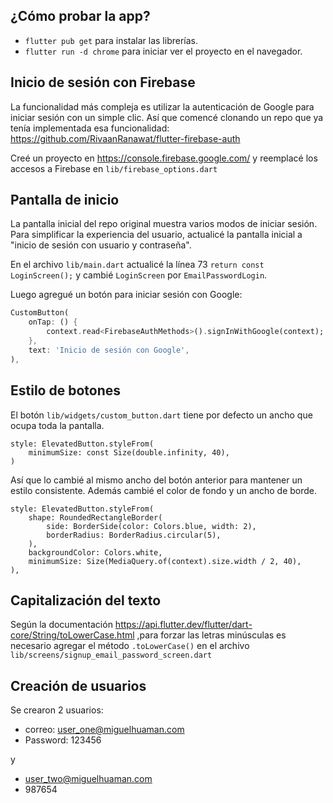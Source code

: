 ## ¿Cómo probar la app?
- `flutter pub get` para instalar las librerías.
- `flutter run -d chrome` para iniciar ver el proyecto en el navegador.

## Inicio de sesión con Firebase
La funcionalidad más compleja es utilizar la autenticación de Google para iniciar sesión con un simple clic. Así que comencé clonando un repo que ya tenía implementada esa funcionalidad: https://github.com/RivaanRanawat/flutter-firebase-auth

Creé un proyecto en https://console.firebase.google.com/ y reemplacé los accesos a Firebase en `lib/firebase_options.dart`

## Pantalla de inicio
La pantalla inicial del repo original muestra varios modos de iniciar sesión. Para simplificar la experiencia del usuario, actualicé la pantalla inicial a "inicio de sesión con usuario y contraseña". 

En el archivo `lib/main.dart` actualicé la línea 73 `return const LoginScreen();` y cambié `LoginScreen` por `EmailPasswordLogin`.

Luego agregué un botón para iniciar sesión con Google:

```dart
CustomButton(
    onTap: () {
        context.read<FirebaseAuthMethods>().signInWithGoogle(context);
    },
    text: 'Inicio de sesión con Google',
),
```

## Estilo de botones
El botón `lib/widgets/custom_button.dart` tiene por defecto un ancho que ocupa toda la pantalla.

```
style: ElevatedButton.styleFrom(
    minimumSize: const Size(double.infinity, 40),
)
```

Así que lo cambié al mismo ancho del botón anterior para mantener un estilo consistente. Además cambié el color de fondo y un ancho de borde.

```
style: ElevatedButton.styleFrom(
    shape: RoundedRectangleBorder(
        side: BorderSide(color: Colors.blue, width: 2),
        borderRadius: BorderRadius.circular(5),
    ),
    backgroundColor: Colors.white,
    minimumSize: Size(MediaQuery.of(context).size.width / 2, 40),
),
```

## Capitalización del texto

Según la documentación https://api.flutter.dev/flutter/dart-core/String/toLowerCase.html ,para forzar las letras minúsculas es necesario agregar el método `.toLowerCase()` en el archivo `lib/screens/signup_email_password_screen.dart`

## Creación de usuarios

Se crearon 2 usuarios:

- correo: user_one@miguelhuaman.com
- Password: 123456

y 

- user_two@miguelhuaman.com
- 987654


